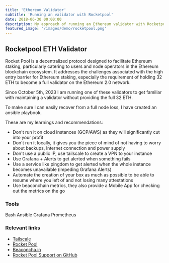 ```yaml
---
title: 'Ethereum Validator'
subtitle: 'Running an validator with Rocketpool'
date: 2018-06-30 00:00:00
description: My approach of running an Ethereum validator with Rocketpool
featured_image: '/images/demo/rocketpool.png'
---
```


## Rocketpool ETH Validator

Rocket Pool is a decentralized protocol designed to facilitate Ethereum staking, particularly catering to users and node operators in the Ethereum blockchain ecosystem. 
It addresses the challenges associated with the high entry barrier for Ethereum staking, especially the requirement of holding 32 ETH to become a full validator on the Ethereum 2.0 network.

Since October 5th, 2023 I am running one of these validators to get familiar with maintaining a validator without providing the full 32 ETH.

To make sure I can easily recover from a full node loss, I have created an ansible playbook. 

These are my learnings and recommendations: 

* Don't run it on cloud instances (GCP/AWS) as they will significantly cut into your profit
* Don't run it locally, it gives you the piece of mind of not having to worry about backups, Internet connection and power supply
* Don't use a public IP, use tailscale to create a VPN to your instance
* Use Grafana + Alerts to get alerted when something fails
* Use a service like pingdom to get alerted when the whole instance becomes unavailable (impeding Grafana Alerts)
* Automate the creation of your box as much as possible to be able to resume where you left of and not losing many attestations
* Use beaconchain metrics, they also provide a Mobile App for checking out the metrics on the go

### Tools

<span class="tag-style-lang">Bash</span>
<span class="tag-style-infra">Ansible</span>
<span class="tag-style-infra">Grafana</span>
<span class="tag-style-infra">Prometheus</span>

### Relevant links
- [Tailscale](https://tailscale.com/)
- [Rocket Pool](https://rocketpool.net/)
- [Beaconcha.in](https://beaconcha.in/)
- [Rocket Pool Support on GitHub](https://github.com/phil3k3/rocketpool-support)




